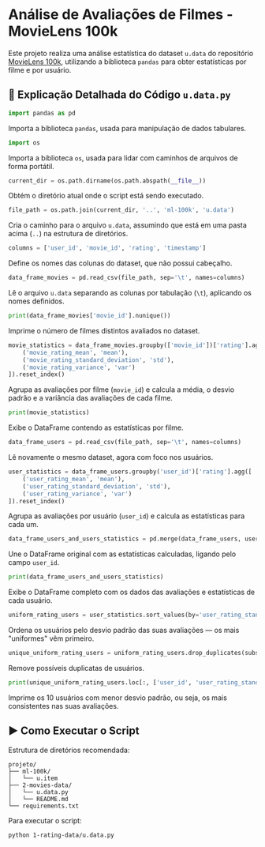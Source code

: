 
# Análise de Avaliações de Filmes - MovieLens 100k

Este projeto realiza uma análise estatística do dataset `u.data` do repositório [MovieLens 100k](https://grouplens.org/datasets/movielens/100k/), utilizando a biblioteca `pandas` para obter estatísticas por filme e por usuário.

## 📜 Explicação Detalhada do Código `u.data.py`

```python
import pandas as pd
```
Importa a biblioteca `pandas`, usada para manipulação de dados tabulares.

```python
import os
```
Importa a biblioteca `os`, usada para lidar com caminhos de arquivos de forma portátil.

```python
current_dir = os.path.dirname(os.path.abspath(__file__))
```
Obtém o diretório atual onde o script está sendo executado.

```python
file_path = os.path.join(current_dir, '..', 'ml-100k', 'u.data')
```
Cria o caminho para o arquivo `u.data`, assumindo que está em uma pasta acima (`..`) na estrutura de diretórios.

```python
columns = ['user_id', 'movie_id', 'rating', 'timestamp']
```
Define os nomes das colunas do dataset, que não possui cabeçalho.

```python
data_frame_movies = pd.read_csv(file_path, sep='\t', names=columns)
```
Lê o arquivo `u.data` separando as colunas por tabulação (`\t`), aplicando os nomes definidos.

```python
print(data_frame_movies['movie_id'].nunique())
```
Imprime o número de filmes distintos avaliados no dataset.

```python
movie_statistics = data_frame_movies.groupby(['movie_id'])['rating'].agg([
    ('movie_rating_mean', 'mean'),
    ('movie_rating_standard_deviation', 'std'),
    ('movie_rating_variance', 'var')
]).reset_index()
```
Agrupa as avaliações por filme (`movie_id`) e calcula a média, o desvio padrão e a variância das avaliações de cada filme.

```python
print(movie_statistics)
```
Exibe o DataFrame contendo as estatísticas por filme.

```python
data_frame_users = pd.read_csv(file_path, sep='\t', names=columns)
```
Lê novamente o mesmo dataset, agora com foco nos usuários.

```python
user_statistics = data_frame_users.groupby('user_id')['rating'].agg([
    ('user_rating_mean', 'mean'),
    ('user_rating_standard_deviation', 'std'),
    ('user_rating_variance', 'var')
]).reset_index()
```
Agrupa as avaliações por usuário (`user_id`) e calcula as estatísticas para cada um.

```python
data_frame_users_and_users_statistics = pd.merge(data_frame_users, user_statistics, on='user_id')
```
Une o DataFrame original com as estatísticas calculadas, ligando pelo campo `user_id`.

```python
print(data_frame_users_and_users_statistics)
```
Exibe o DataFrame completo com os dados das avaliações e estatísticas de cada usuário.

```python
uniform_rating_users = user_statistics.sort_values(by='user_rating_standard_deviation')
```
Ordena os usuários pelo desvio padrão das suas avaliações — os mais "uniformes" vêm primeiro.

```python
unique_uniform_rating_users = uniform_rating_users.drop_duplicates(subset='user_id')
```
Remove possíveis duplicatas de usuários.

```python
print(unique_uniform_rating_users.loc[:, ['user_id', 'user_rating_standard_deviation']].head(10))
```
Imprime os 10 usuários com menor desvio padrão, ou seja, os mais consistentes nas suas avaliações.

## ▶️ Como Executar o Script

Estrutura de diretórios recomendada:

```
projeto/
├── ml-100k/
│   └── u.item
├── 2-movies-data/
│   └── u.data.py
│   └── README.md
└── requirements.txt
```

Para executar o script:

```
python 1-rating-data/u.data.py
```
